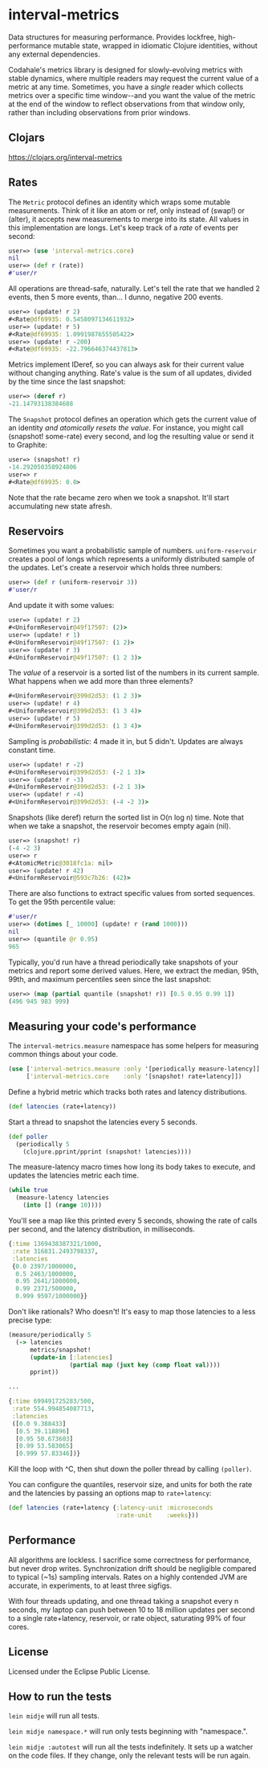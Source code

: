 # interval-metrics

Data structures for measuring performance. Provides lockfree, high-performance
mutable state, wrapped in idiomatic Clojure identities, without any external
dependencies.

Codahale's metrics library is designed for slowly-evolving metrics with stable
dynamics, where multiple readers may request the current value of a metric at
any time. Sometimes, you have a *single* reader which collects metrics over a
specific time window--and you want the value of the metric at the end of the
window to reflect observations from that window only, rather than including
observations from prior windows.

## Clojars

https://clojars.org/interval-metrics

## Rates

The `Metric` protocol defines an identity which wraps some mutable
measurements. Think of it like an atom or ref, only instead of (swap!) or
(alter), it accepts new measurements to merge into its state. All values in
this implementation are longs. Let's keep track of a *rate* of events per
second:

``` clj
user=> (use 'interval-metrics.core)
nil
user=> (def r (rate))
#'user/r
```

All operations are thread-safe, naturally. Let's tell the rate that we handled
2 events, then 5 more events, than... I dunno, negative 200 events.

``` clj
user=> (update! r 2)
#<Rate@df69935: 0.5458097134611932>
user=> (update! r 5)
#<Rate@df69935: 1.0991987655505422>
user=> (update! r -200)
#<Rate@df69935: -22.796646374437813>
```

Metrics implement IDeref, so you can always ask for their current value without changing anything. Rate's value is the sum of all updates, divided by the time since the last snapshot:

``` clj
user=> (deref r)
-21.14793138384688
```

The `Snapshot` protocol defines an operation which gets the current value of an
identity *and atomically resets the value*. For instance, you might call
(snapshot! some-rate) every second, and log the resulting value or send it to
Graphite:

``` clj
user=> (snapshot! r)
-14.292050358924806
user=> r
#<Rate@df69935: 0.0>
```

Note that the rate became zero when we took a snapshot. It'll start
accumulating new state afresh.

## Reservoirs

Sometimes you want a probabilistic sample of numbers. `uniform-reservoir` creates a pool of longs which represents a uniformly distributed sample of the updates. Let's create a reservoir which holds three numbers:

``` clj
user=> (def r (uniform-reservoir 3))
#'user/r
```

And update it with some values:

``` clj
user=> (update! r 2)
#<UniformReservoir@49f17507: (2)>
user=> (update! r 1)
#<UniformReservoir@49f17507: (1 2)>
user=> (update! r 3)
#<UniformReservoir@49f17507: (1 2 3)>
```

The *value* of a reservoir is a sorted list of the numbers in its current
sample. What happens when we add more than three elements?

``` clj
#<UniformReservoir@399d2d53: (1 2 3)>
user=> (update! r 4)
#<UniformReservoir@399d2d53: (1 3 4)>
user=> (update! r 5)
#<UniformReservoir@399d2d53: (1 3 4)>
```

Sampling is *probabilistic*: 4 made it in, but 5 didn't. Updates are always
constant time.

``` clj
user=> (update! r -2)
#<UniformReservoir@399d2d53: (-2 1 3)>
user=> (update! r -3)
#<UniformReservoir@399d2d53: (-2 1 3)>
user=> (update! r -4)
#<UniformReservoir@399d2d53: (-4 -2 3)>
```

Snapshots (like deref) return the sorted list in O(n log n) time. Note that
when we take a snapshot, the reservoir becomes empty again (nil). 

``` clj
user=> (snapshot! r)
(-4 -2 3)
user=> r
#<AtomicMetric@3018fc1a: nil>
user=> (update! r 42)
#<UniformReservoir@593c7b26: (42)>
```

There are also functions to extract specific values from sorted sequences. To
get the 95th percentile value:

```clj
#'user/r
user=> (dotimes [_ 10000] (update! r (rand 1000)))
nil
user=> (quantile @r 0.95)
965
```

Typically, you'd run have a thread periodically take snapshots of your metrics and report some derived values. Here, we extract the median, 95th, 99th, and maximum percentiles seen since the last snapshot:

```clj
user=> (map (partial quantile (snapshot! r)) [0.5 0.95 0.99 1])
(496 945 983 999)
```

## Measuring your code's performance

The `interval-metrics.measure` namespace has some helpers for measuring common
things about your code.

```clj
(use ['interval-metrics.measure :only '[periodically measure-latency]]
     ['interval-metrics.core    :only '[snapshot! rate+latency]])
```

Define a hybrid metric which tracks both rates and latency distributions.

```clj
(def latencies (rate+latency))
```

Start a thread to snapshot the latencies every 5 seconds.

```clj
(def poller
  (periodically 5 
    (clojure.pprint/pprint (snapshot! latencies))))
```

The measure-latency macro times how long its body takes to execute, and updates
the latencies metric each time.

```clj
(while true
  (measure-latency latencies
    (into [] (range 10))))
```

You'll see a map like this printed every 5 seconds, showing the rate of calls
per second, and the latency distribution, in milliseconds.

``` clj
{:time 1369438387321/1000,
 :rate 316831.2493798337,
 :latencies
 {0.0 2397/1000000,
  0.5 2463/1000000,
  0.95 2641/1000000,
  0.99 2371/500000,
  0.999 9597/1000000}}
```

Don't like rationals? Who doesn't! It's easy to map those latencies to a less
precise type:

```clj
(measure/periodically 5
  (-> latencies
      metrics/snapshot!
      (update-in [:latencies]
                 (partial map (juxt key (comp float val))))
      pprint))

...

{:time 699491725283/500,
 :rate 554.994854087713,
 :latencies
 ([0.0 9.388433]
  [0.5 39.118896]
  [0.95 50.673603]
  [0.99 53.583065]
  [0.999 57.83346])}
```

Kill the loop with ^C, then shut down the poller thread by calling `(poller)`.

You can configure the quantiles, reservoir size, and units for both the rate
and the latencies by passing an options map to `rate+latency`:

```clj
(def latencies (rate+latency {:latency-unit :microseconds
                              :rate-unit    :weeks}))
```

## Performance

All algorithms are lockless. I sacrifice some correctness for performance, but
never drop writes. Synchronization drift should be negligible compared to
typical (~1s) sampling intervals. Rates on a highly contended JVM are
accurate, in experiments, to at least three sigfigs.

With four threads updating, and one thread taking a snapshot every n seconds,
my laptop can push between 10 to 18 million updates per second to a single rate+latency, reservoir, or rate object, saturating 99% of four cores.

## License

Licensed under the Eclipse Public License.

## How to run the tests

`lein midje` will run all tests.

`lein midje namespace.*` will run only tests beginning with "namespace.".

`lein midje :autotest` will run all the tests indefinitely. It sets up a
watcher on the code files. If they change, only the relevant tests will be
run again.
